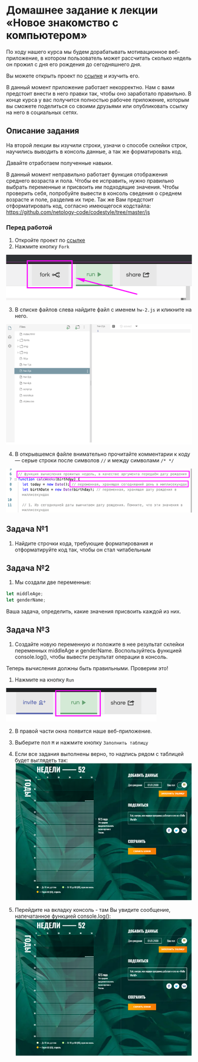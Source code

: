 # Домашнее задание к лекции «Новое знакомство с компьютером»

По ходу нашего курса мы будем дорабатывать мотивационное веб-приложение, в котором пользователь может рассчитать сколько недель он прожил с дня его рождения до сегодняшнего дня. 

Вы можете открыть проект по [ссылке](https://repl.it/@netologySD/SD-diploma) и изучить его. 

В данный момент приложение работает некорректно. Нам с вами предстоит внести в него правки так, чтобы оно заработало правильно. В конце курса у вас получится полностью рабочее приложение, которым вы сможете поделиться со своими друзьями или опубликовать ссылку на него в социальных сетях. 

## Описание задания
На второй лекции вы изучили строки, узначи о способе склейки строк,   научились выводить в консоль данные, а так же форматировать код. 

Давайте отработаем полученные навыки. 

В данный момент неправильно работает функция отображения среднего возраста и пола. Чтобы ее исправить, нужно правильно выбрать переменные и присвоить им подходящие значения. Чтобы проверить себя, попробуйте вывести в консоль сведения о среднем возрасте и поле, разделив их тире. Так же Вам предстоит отформатировать код, согласно имеющегося кодстайла: https://github.com/netology-code/codestyle/tree/master/js

### Перед работой
1. Откройте проект по [ссылке](https://repl.it/@netologySD/SD-diploma)
2. Нажмите кнопку `Fork`

![Кнопка Fork](../assets/fork.png)

3. В списке файлов слева найдите файл с именем `hw-2.js` и кликните на него.

![Файл hw-2](../assets/hw-2.png)

4. В открывшемся файле внимательно прочитайте комментарии к коду — серые строки после символов `//` и между символами `/* */`

![Комментарии в коде](../assets/comments.png)


## Задача №1
1. Найдите строчки кода, требующие форматирования и отформатируйте код так, чтобы он стал читабельным

## Задача №2
1. Мы создали две переменные:
```javascript
let middleAge; 
let genderName;
```
Ваша задача, определить, какие значения присвоить каждой из них.

## Задача №3
1. Создайте новую переменную и положите в нее результат склейки переменных middleAge и genderName. Воспользуйтесь функцией console.log(), чтобы вывести результат операции в консоль.

Теперь вычисления должны быть правильными. Проверим это!
1. Нажмите на кнопку `Run` 

![Кнопка Run](../assets/run.png)

2. В правой части окна появится наше веб-приложение. 
3. Выберите пол `М` и нажмите кнопку `Заполнить таблицу`
4. Если все задания выполнены верно, то надпись рядом с таблицей будет выглядеть так:
![Результат второго домашнего задания](../assets/result-hw-2-1.png)

5. Перейдите на вкладку консоль - там Вы увидите сообщение, напечатанное функцией console.log():
![Результат второго домашнего задания](../assets/result-hw-2-1.png)